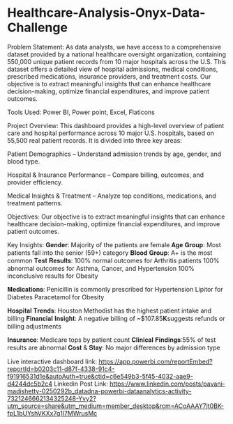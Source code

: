 # Healthcare-Analysis-Onyx-Data-Challenge

Problem Statement:
As data analysts, we have access to a comprehensive dataset provided by a national healthcare oversight organization, containing 550,000 unique patient records from 10 major hospitals across the U.S. This dataset offers a detailed view of hospital admissions, medical conditions, prescribed medications, insurance providers, and treatment costs. Our objective is to extract meaningful insights that can enhance healthcare decision-making, optimize financial expenditures, and improve patient outcomes.

Tools Used: Power BI, Power point, Excel, Flaticons

Project Overview: 
This dashboard provides a high-level overview of patient care and hospital performance across 10 major U.S. hospitals, based on 55,500 real patient records.
It is divided into three key areas:

Patient Demographics – Understand admission trends by age, gender, and blood type.

Hospital & Insurance Performance – Compare billing, outcomes, and provider efficiency.

Medical Insights & Treatment – Analyze top conditions, medications, and treatment patterns.

Objectives: 
Our objective is to extract meaningful insights that can enhance healthcare decision-making, optimize financial expenditures, and improve patient outcomes.

Key Insights: 
𝐆𝐞𝐧𝐝𝐞𝐫: Majority of the patients are female
𝐀𝐠𝐞 𝐆𝐫𝐨𝐮𝐩: Most patients fall into the senior (59+) category
𝐁𝐥𝐨𝐨𝐝 𝐆𝐫𝐨𝐮𝐩: A+ is the most common
𝐓𝐞𝐬𝐭 𝐑𝐞𝐬𝐮𝐥𝐭𝐬:
100% normal outcomes for Arthritis patients
100% abnormal outcomes for Asthma, Cancer, and Hypertension
100% inconclusive results for Obesity

𝐌𝐞𝐝𝐢𝐜𝐚𝐭𝐢𝐨𝐧𝐬:
Penicillin is commonly prescribed for Hypertension
Lipitor for Diabetes
Paracetamol for Obesity

𝐇𝐨𝐬𝐩𝐢𝐭𝐚𝐥 𝐓𝐫𝐞𝐧𝐝𝐬:
Houston Methodist has the highest patient intake and billing
𝐅𝐢𝐧𝐚𝐧𝐜𝐢𝐚𝐥 𝐈𝐧𝐬𝐢𝐠𝐡𝐭:
A negative billing of ~$107.85𝐊suggests refunds or billing adjustments

𝐈𝐧𝐬𝐮𝐫𝐚𝐧𝐜𝐞: Medicare tops by patient count
𝐂𝐥𝐢𝐧𝐢𝐜𝐚𝐥 𝐅𝐢𝐧𝐝𝐢𝐧𝐠𝐬:55% of test results are abnormal
𝐂𝐨𝐬𝐭 & 𝐒𝐭𝐚𝐲: No major differences by admission type

Live interactive dashboard link: https://app.powerbi.com/reportEmbed?reportId=b0203c11-d87f-4338-91c4-f91916531d1e&autoAuth=true&ctid=c6e549b3-5f45-4032-aae9-d4244dc5b2c4
Linkedin Post Link: https://www.linkedin.com/posts/pavani-madishetty-0250292b_datadna-powerbi-dataanalytics-activity-7321246662134325248-Yvy2?utm_source=share&utm_medium=member_desktop&rcm=ACoAAAY7jt0BK-fpL1bUYshVKXx7q1l7MWrusMc
 
